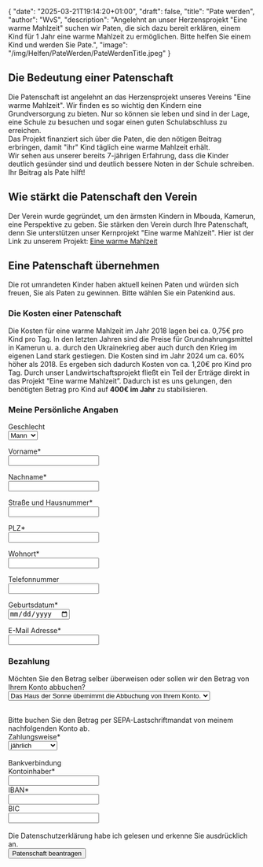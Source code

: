 {
    "date": "2025-03-21T19:14:20+01:00",
    "draft": false,
    "title": "Pate werden",
    "author": "WvS",
    "description": "Angelehnt an unser Herzensprojekt \"Eine warme Mahlzeit\" suchen wir Paten, die sich dazu bereit erklären, einem Kind für 1 Jahr eine warme Mahlzeit zu ermöglichen. Bitte helfen Sie einem Kind und werden Sie Pate.",
    "image": "/img/Helfen/PateWerden/PateWerdenTitle.jpeg"
}
## Die Bedeutung einer Patenschaft
Die Patenschaft ist angelehnt an das Herzensprojekt unseres Vereins "Eine warme Mahlzeit". Wir finden es so wichtig den Kindern eine Grundversorgung zu bieten. Nur so können sie leben und sind in der Lage, eine Schule zu besuchen und sogar einen guten Schulabschluss zu erreichen.  
Das Projekt finanziert sich über die Paten, die den nötigen Beitrag erbringen, damit "ihr" Kind täglich eine warme Mahlzeit erhält.  
Wir sehen aus unserer bereits 7-jährigen Erfahrung, dass die Kinder deutlich gesünder sind und deutlich bessere Noten in der Schule schreiben. Ihr Beitrag als Pate hilft!
  
## Wie stärkt die Patenschaft den Verein
Der Verein wurde gegründet, um den ärmsten Kindern in Mbouda, Kamerun, eine Perspektive zu geben. Sie stärken den Verein durch Ihre Patenschaft, denn Sie unterstützen unser Kernprojekt "Eine warme Mahlzeit". Hier ist der Link zu unserem Projekt: 
<a href="../../Versorgung/eineWarmeMahlzeit">Eine warme Mahlzeit</a> 

## Eine Patenschaft übernehmen
Die rot umrandeten Kinder haben aktuell keinen Paten und würden sich freuen, Sie als Paten zu gewinnen. Bitte wählen Sie ein Patenkind aus.
<script>let kindName = '';</script>
<div id="kinder-container"></div>

### Die Kosten einer Patenschaft
Die Kosten für eine warme Mahlzeit im Jahr 2018 lagen bei ca. 0,75€ pro Kind pro Tag. 
In den letzten Jahren sind die Preise für Grundnahrungsmittel in Kamerun u. a. durch den Ukrainekrieg aber auch durch den Krieg im eigenen Land stark gestiegen. Die Kosten sind im Jahr 2024 um ca. 60% höher als 2018. Es ergeben sich dadurch Kosten von ca. 1,20€ pro Kind pro Tag.
Durch unser Landwirtschaftsprojekt fließt ein Teil der Erträge direkt in das Projekt “Eine warme Mahlzeit”. Dadurch ist es uns gelungen, den benötigten Betrag pro Kind auf **400€ im Jahr** zu stabilisieren.

### Meine Persönliche Angaben
Geschlecht  
<select id="js-gender" name="gender" required>
    <option value="Mann">Mann</option>
    <option value="Frau">Frau</option>
    <option value="Divers">Divers</option>
</select>  
  
Vorname*  
<input id="js-input-vorname" placeholder="" required>  
  
Nachname*  
<input id="js-input-nachname" placeholder="" required>  
  
Straße und Hausnummer*  
<input id="js-input-strasse" placeholder="" required>  
  
PLZ*  
<input id="js-input-plz" placeholder="" required>  
  
Wohnort*  
<input id="js-input-wohnort" placeholder="" required>  
  
Telefonnummer  
<input type="tel" id="js-input-telnummer" placeholder="">  

Geburtsdatum*  
<input type="date" id="js-input-geburtsdatum" placeholder="" required>  

E-Mail Adresse*  
<input type="email" id="js-input-email" placeholder="" required>  

### Bezahlung
Möchten Sie den Betrag selber überweisen oder sollen wir den Betrag von Ihrem Konto abbuchen?  
<select id="js-abbuchung" name="abbuchung" required>
    <option value="perSEPA">Das Haus der Sonne übernimmt die Abbuchung von Ihrem Konto.</option>
    <option value="selberUeberweisen">Ich überweise den Betrag selbstständig</option>
</select>
<div id="js-html-per-SEPA"> 
    <br>
    Bitte buchen Sie den Betrag per SEPA-Lastschriftmandat von meinem nachfolgenden Konto ab.  
    <br>
    Zahlungsweise* 
    <br>
    <select id="js-zahlungsweise" name="zahlungsweise" required>
        <option value="jaehrlich">jährlich</option>
        <option value="halbjaehrlich">halbjährlich</option>
        <option value="vierteljaehrlich">vierteljährlich</option>
    </select>  
    <br>
    <br>
    Bankverbindung  
    <br>
    Kontoinhaber*  
    <br>
    <input id="js-input-kontoinhaber" placeholder="">  
    <br>
    IBAN*  
    <br>
    <input id="js-input-iban" placeholder="">  
    <br>
    BIC  
    <br>
    <input id="js-input-bic" placeholder="">  
</div>
<br>
Die Datenschutzerklärung habe ich gelesen und erkenne Sie ausdrücklich an.  
<br>
<button id="js-button-patenschaft-beantragen">Patenschaft beantragen</button>  
<br>
<div id="message-box" style="display: none;">
    <span id="message-box-text">
    Die Patenschaft wurde beantragt. Das Haus der Sonne überprüft Ihre Angaben und wird sich so schnell wie möglich mit Ihnen in Verbindung setzen. Vielen Dank!</span>
    <button id="close-message-btn">Zurück zur Homepage</button>
</div>
<div id="message-box-fehler" style="display: none;">
    <span id="message-box-fehler-text">text</span>
    <button id="close-message-fehler-btn">Ok</button>
</div>

<script type="module" src="/js/patenschaft/generateKinderHTML.js"></script>
<script type="module">
    import { generateKinderHTML } from '/js/patenschaft/generateKinderHTML.js';
    document.addEventListener('DOMContentLoaded', () => {
        const container = document.getElementById('kinder-container');
        const showkinderOhnePaten = true;
        const showButton = true;
        const linkedPage = false;
        container.innerHTML = generateKinderHTML(showkinderOhnePaten, showButton, linkedPage);
    });
    const selectElement = document.getElementById('js-abbuchung');
    const selectDiv = document.getElementById('js-html-per-SEPA');
    selectElement.addEventListener('change', (event) => {
        const selectedValue = event.target.value;
        if (selectedValue === 'selberUeberweisen') {
            selectDiv.style.display = 'none';
        } else if (selectedValue === 'perSEPA') {
            selectDiv.style.display = '';
        }
    });
    const selectButton = document.getElementById('js-button-patenschaft-beantragen');
    const messageBox = document.getElementById('message-box');
    const messageBoxText = document.getElementById('message-box-text');
    const messageBoxFehler = document.getElementById('message-box-fehler');
    const messageBoxTextFehler = document.getElementById('message-box-fehler-text');
    const closeMessageBtn = document.getElementById('close-message-btn');
    const closeMessageFehlerBtn = document.getElementById('close-message-fehler-btn');
    selectButton.addEventListener('click', () => {
        console.log("kind: " + kindName);
        const kind = kindName;
        const geschlecht = document.getElementById("js-gender").value;
        const vorname = document.getElementById("js-input-vorname").value;
        const nachname = document.getElementById("js-input-nachname").value;
        const strasse = document.getElementById("js-input-strasse").value;
        const plz = document.getElementById("js-input-plz").value;
        const wohnort = document.getElementById("js-input-wohnort").value;
        const telnummer = document.getElementById("js-input-telnummer").value;
        const geburtsdatum = document.getElementById("js-input-geburtsdatum").value;
        const email = document.getElementById("js-input-email").value;
        const abbuchung = document.getElementById("js-abbuchung").value;
        const zahlungsweise = document.getElementById("js-zahlungsweise").value;
        const kontoinhaber = document.getElementById("js-input-kontoinhaber").value;
        const iban = document.getElementById("js-input-iban").value;
        const bic = document.getElementById("js-input-bic").value;
        fetch("https://hds.milchtanker.de/api/patenschaftsantrag/", {
            method: "POST",
            headers: {
                "Accept": "application/json",
                "Content-Type": "application/json"
            },
            body: JSON.stringify({
                kind: kind,
                jahresbeitrag: "default",
                vorname: vorname,
                nachname: nachname,
                geschlecht: geschlecht,
                strasse: strasse,
                plz: plz,
                wohnort: wohnort,
                telefonnummer: telnummer,
                geburtsdatum: geburtsdatum,
                email: email,
                abbuchung: abbuchung,
                zahlungsweise: zahlungsweise,
                kontoinhaber: kontoinhaber,
                iban: iban,
                bic: bic,
                zuwendungsbescheinigung: "wieSatzung"
            })
        })
        .then(async response => {
            const data = await response.json();
            if (!response.ok) {
                messageBoxTextFehler.textContent = data.detail;
                messageBoxFehler.style.display = '';
            } else {
                messageBoxText.textContent = data.message;
                selectButton.textContent = 'Patenschaft beantragt';
                messageBox.style.display = '';
            }
        })
        .catch(error => console.error("Fehler:", error));
    });
    closeMessageBtn.addEventListener('click', () => {
        messageBox.style.display = 'none';
        window.location.href = 'https://hds.milchtanker.de';
    });
    closeMessageFehlerBtn.addEventListener('click', () => {
        messageBoxFehler.style.display = 'none';
    });
</script>